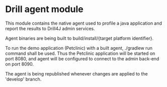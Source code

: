 # Drill agent module

This module contains the native agent used to profile a java application and report 
the results to Drill4J admin services.

Agent binaries are being built to build/install/{target platform identifier}.

To run the demo application (Petclinic) with a built agent, ./gradlew run command 
shall be used. Thus the Petclinic application will be started on port 8080, and
agent will be configured to connect to the admin back-end on port 8090.

The agent is being republished whenever changes are applied to the 'develop' branch.
